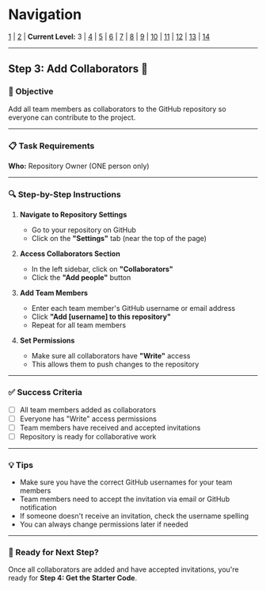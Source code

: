 # Navigation
[1](./lesson-code-org-u5-3-mini-project-lv1.md) | [2](./lesson-code-org-u5-3-mini-project-lv2.md) | **Current Level:** 3 | [4](./lesson-code-org-u5-3-mini-project-lv4.md) | [5](./lesson-code-org-u5-3-mini-project-lv5.md) | [6](./lesson-code-org-u5-3-mini-project-lv6.md) | [7](./lesson-code-org-u5-3-mini-project-lv7.md) | [8](./lesson-code-org-u5-3-mini-project-lv8.md) | [9](./lesson-code-org-u5-3-mini-project-lv9.md) | [10](./lesson-code-org-u5-3-mini-project-lv10.md) | [11](./lesson-code-org-u5-3-mini-project-lv11.md) | [12](./lesson-code-org-u5-3-mini-project-lv12.md) | [13](./lesson-code-org-u5-3-mini-project-lv13.md) | [14](./lesson-code-org-u5-3-mini-project-lv14.md)

---

## Step 3: Add Collaborators 👥

### 🎯 Objective

Add all team members as collaborators to the GitHub repository so everyone can contribute to the project.

---

### 📋 Task Requirements

**Who:** Repository Owner (ONE person only)

---

### 🔍 Step-by-Step Instructions

1. **Navigate to Repository Settings**
   - Go to your repository on GitHub
   - Click on the **"Settings"** tab (near the top of the page)

2. **Access Collaborators Section**
   - In the left sidebar, click on **"Collaborators"**
   - Click the **"Add people"** button

3. **Add Team Members**
   - Enter each team member's GitHub username or email address
   - Click **"Add [username] to this repository"**
   - Repeat for all team members

4. **Set Permissions**
   - Make sure all collaborators have **"Write"** access
   - This allows them to push changes to the repository

---

### ✅ Success Criteria

- [ ] All team members added as collaborators
- [ ] Everyone has "Write" access permissions
- [ ] Team members have received and accepted invitations
- [ ] Repository is ready for collaborative work

---

### 💡 Tips

- Make sure you have the correct GitHub usernames for your team members
- Team members need to accept the invitation via email or GitHub notification
- If someone doesn't receive an invitation, check the username spelling
- You can always change permissions later if needed

---

### 🚀 Ready for Next Step?

Once all collaborators are added and have accepted invitations, you're ready for **Step 4: Get the Starter Code**. 